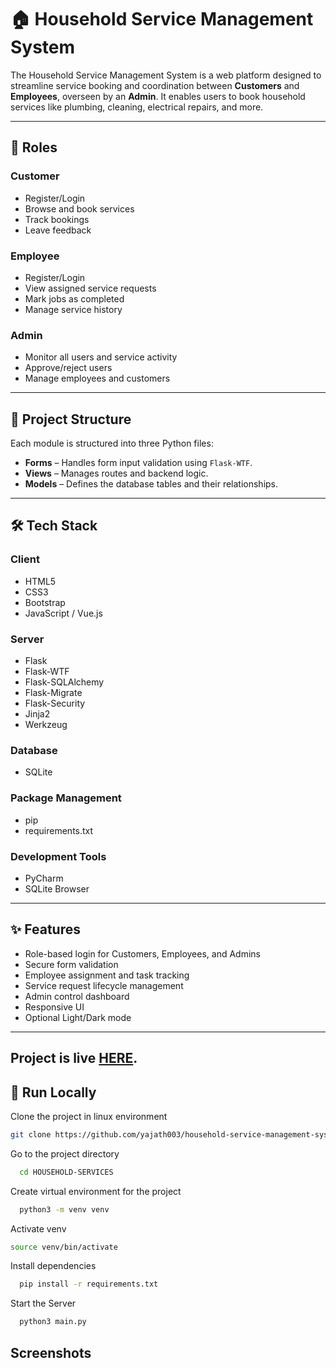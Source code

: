 # 🏠 Household Service Management System

The Household Service Management System is a web platform designed to streamline service booking and coordination between **Customers** and **Employees**, overseen by an **Admin**. It enables users to book household services like plumbing, cleaning, electrical repairs, and more.

---

## 👥 Roles

### Customer
- Register/Login
- Browse and book services
- Track bookings
- Leave feedback

### Employee
- Register/Login
- View assigned service requests
- Mark jobs as completed
- Manage service history

### Admin
- Monitor all users and service activity
- Approve/reject users
- Manage employees and customers

---

## 📁 Project Structure

Each module is structured into three Python files:

- **Forms** – Handles form input validation using `Flask-WTF`.
- **Views** – Manages routes and backend logic.
- **Models** – Defines the database tables and their relationships.

---

## 🛠 Tech Stack

### Client
- HTML5  
- CSS3  
- Bootstrap  
- JavaScript / Vue.js

### Server
- Flask  
- Flask-WTF  
- Flask-SQLAlchemy  
- Flask-Migrate  
- Flask-Security  
- Jinja2  
- Werkzeug

### Database
- SQLite

### Package Management
- pip  
- requirements.txt

### Development Tools
- PyCharm  
- SQLite Browser

---

## ✨ Features

- Role-based login for Customers, Employees, and Admins
- Secure form validation
- Employee assignment and task tracking
- Service request lifecycle management
- Admin control dashboard
- Responsive UI
- Optional Light/Dark mode

---
## Project is live [HERE](https://household-services-same.onrender.com/).
## 🚀 Run Locally

Clone the project in linux environment 

```bash
git clone https://github.com/yajath003/household-service-management-system.git
```
Go to the project directory

```bash
  cd HOUSEHOLD-SERVICES
```
Create virtual environment for the project

```bash
  python3 -m venv venv
```
Activate venv

```bash
source venv/bin/activate
```

Install dependencies

```bash
  pip install -r requirements.txt
```

Start the Server

```bash
  python3 main.py
```

## Screenshots
